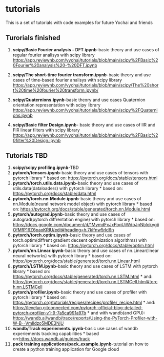 # tutorials

 This is a set of tutorials with code examples for future Yochai and friends
 
 ## Turorials finished
 1. **scipy/Basic Fourier analysis - DFT.ipynb**-basic theory and use cases of regular fourier analisys with scipy library
https://app.reviewnb.com/vyohai/tutorials/blob/main/scipy%2FBasic%20Fourier%20analysis%20-%20DFT.ipynb

 2. **scipy/The short-time fourier transform.ipynb**-basic theory and use cases of time-based fourier analisys with scipy library
 https://app.reviewnb.com/vyohai/tutorials/blob/main/scipy/The%20short%20time%20fourier%20transform.ipynb/
 
 3. **scipy/Quaternions.ipynb**-basic theory and use cases Quaternion orientation representation with scipy library
https://app.reviewnb.com/vyohai/tutorials/blob/main/scipy%2FQuaternions.ipynb

4. **scipy/Basic filter Design.ipynb**- basic theory and use cases of IIR and FIR linear filters with scipy library
https://app.reviewnb.com/vyohai/tutorials/blob/main/scipy%2FBasic%20filter%20Design.ipynb

## Tutorials TBD
1. **scipy/scipy profiling.ipynb**-TBD
2. **pytorch/tensors.ipynb**-basic theory and use cases of tensors with pytorch library
		* based on: https://pytorch.org/docs/stable/tensors.html
3. **pytorch/torch.utils.data.ipynb**-basic theory and use cases of utils.data(dataloaders) with pytorch library
		* based on: https://pytorch.org/docs/stable/data.html
4. **pytorch/torch.nn.Module.ipynb**-basic theory and use cases of nn.Module(neural network model object) with pytorch library
		* based on: https://pytorch.org/docs/stable/generated/torch.nn.Module.html
5. **pytorch/autograd.ipynb**-basic theory and use cases of autograd(pytorch diffrentation engine) with pytorch library
		* based on: https://docs.google.com/document/d/1MymdFxJxFbqUiWdoJpNblokygiiOfMfP16Z6paoKRIU/edit#heading=h.7klfnw5rld6n
6. **pytorch/torch.optim.ipynb**-basic theory and use cases of torch.optim(diffrent gradient decsent optimization algorithms) with pytorch library
		* based on: https://pytorch.org/docs/stable/optim.html
7. **pytorch/nn.Linear.ipynb**-basic theory and use cases of nn.Linear(linear neural networks) with pytorch library
		* based on: https://pytorch.org/docs/stable/generated/torch.nn.Linear.html
8. **pytorch/LSTM.ipynb**-basic theory and use cases of LSTM with pytorch library
		* based on: https://pytorch.org/docs/stable/generated/torch.nn.LSTM.html
		* and: https://pytorch.org/docs/stable/generated/torch.nn.LSTMCell.html#torch.nn.LSTMCell
9. **pytorch/profiler.ipynb**-basic theory and use cases of profiler with pytorch library
		* based on: https://pytorch.org/tutorials/recipes/recipes/profiler_recipe.html
		* and: https://levelup.gitconnected.com/pytorch-official-blog-detailed-pytorch-profiler-v1-9-7a5ca991a97b
		* and with wandb(and GPU): https://wandb.ai/wandb/trace/reports/Using-the-PyTorch-Profiler-with-W-B--Vmlldzo5MDE3NjU
10. **wandb/Track experiements.ipynb**-basic use cases of wandb experiements tracking capabilities
		* based on:https://docs.wandb.ai/guides/track
11. **pack training applications/pack_example.ipynb**-tutorial on how to create a python training application for Google cloud

